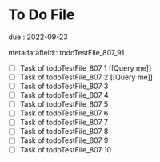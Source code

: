 # To Do File

due:: 2022-09-23

metadatafield:: todoTestFile_807_91

- [ ] Task of todoTestFile_807 1 [[Query me]]
- [ ] Task of todoTestFile_807 2 [[Query me]]
- [ ] Task of todoTestFile_807 3
- [ ] Task of todoTestFile_807 4
- [ ] Task of todoTestFile_807 5
- [ ] Task of todoTestFile_807 6
- [ ] Task of todoTestFile_807 7
- [ ] Task of todoTestFile_807 8
- [ ] Task of todoTestFile_807 9
- [ ] Task of todoTestFile_807 10